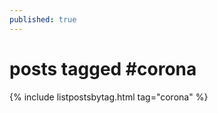 ```yaml
---
published: true
---
```

<h1>posts tagged #corona</h1>
{% include listpostsbytag.html tag="corona" %}